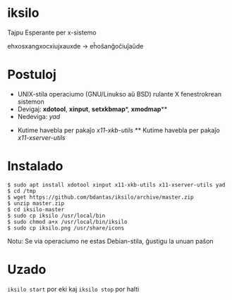 # iksilo
Tajpu Esperante per x-sistemo

ehxosxangxocxiujxauxde -> eĥoŝanĝoĉiuĵaŭde

# Postuloj
- UNIX-stila operaciumo (GNU/Linukso aŭ BSD) rulante X fenestrokrean sistemon
- Devigaj: **xdotool**, **xinput**, **setxkbmap***, **xmodmap****
- Nedeviga: *yad*

* Kutime havebla per pakaĵo *x11-xkb-utils*
** Kutime havebla per pakaĵo *x11-xserver-utils*

# Instalado
```
$ sudo apt install xdotool xinput x11-xkb-utils x11-xserver-utils yad
$ cd /tmp
$ wget https://github.com/bdantas/iksilo/archive/master.zip
$ unzip master.zip
$ cd iksilo-master
$ sudo cp iksilo /usr/local/bin
$ sudo chmod a+x /usr/local/bin/iksilo
$ sudo cp iksilo.png /usr/share/icons
```
Notu: Se via operaciumo ne estas Debian-stila, ĝustigu la unuan paŝon

# Uzado
`iksilo start` por eki kaj `iksilo stop` por halti
